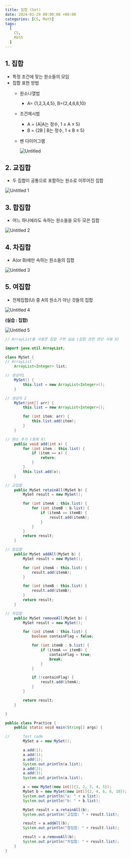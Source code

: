 ```yaml
---
title: 집합 (Set)
date: 2024-01-29 00:00:00 +00:00
categories: [CS, Math]
tags:
  [
    CS,
    Math
  ]
---
```


## 1. 집합

- 특정 조건에 맞는 원소들의 모임
- 집합 표현 방법
    - 원소나열법
        - A= {1,2,3,4,5}, B={2,4,6,8,10}
    - 조건제시법
        - A = {A|A는 정수, 1 ≤ A ≤ 5}
        - B = {2B | B는 정수, 1 ≤ B ≤ 5}
    - 벤 다이어그램
        
        ![Untitled](https://github.com/KimHyungkeun/KimHyungkeun.github.io/assets/12759500/2d16272d-4876-4dca-ae73-9cef344a5f1f)

        
    

## 2. 교집합

- 두 집합이 공통으로 포함하는 원소로 이루어진 집합

![Untitled 1](https://github.com/KimHyungkeun/KimHyungkeun.github.io/assets/12759500/2b4cc917-3524-4966-bd5a-bb04a1bd43f8)


## 3. 합집합

- 어느 하나에라도 속하는 원소들을 모두 모은 집합

![Untitled 2](https://github.com/KimHyungkeun/KimHyungkeun.github.io/assets/12759500/2e9c8c9d-2bde-4ec7-b18c-e640fa22ac3e)


## 4. 차집합

- A(or B)에만 속하는 원소들의 집합

![Untitled 3](https://github.com/KimHyungkeun/KimHyungkeun.github.io/assets/12759500/069d5011-d25a-4c0c-82b4-192b7b04b6c5)


## 5. 여집합

- 전체집합(U) 중 A의 원소가 아닌 것들의 집합

![Untitled 4](https://github.com/KimHyungkeun/KimHyungkeun.github.io/assets/12759500/191dd643-0c72-405d-ac30-3ba51cb6ad00)


**(실습 : 집합)**

![Untitled 5](https://github.com/KimHyungkeun/KimHyungkeun.github.io/assets/12759500/a180f0b2-ba02-4342-98ef-6fc9d812504e)


```java
// ArrayList를 사용한 집합 구현 실습 (집합 관련 연산 사용 X)

import java.util.ArrayList;

class MySet {
// ArrayList
    ArrayList<Integer> list;

// 생성자1
    MySet() {
        this.list = new ArrayList<Integer>();
    }

// 생성자 2
    MySet(int[] arr) {
        this.list = new ArrayList<Integer>();

        for (int item: arr) {
            this.list.add(item);
        }
    }

// 원소 추가 (중복 X)
    public void add(int x) {
        for (int item : this.list) {
            if (item == x) {
                return;
            }
        }
        this.list.add(x);
    }

// 교집합
    public MySet retainAll(MySet b) {
        MySet result = new MySet();

        for (int itemA : this.list) {
            for (int itemB : b.list) {
                if (itemA == itemB) {
                    result.add(itemA);
                }
            }
        }
        return result;
    }

// 합집합
    public MySet addAll(MySet b) {
        MySet result = new MySet();

        for (int itemA : this.list) {
            result.add(itemA);
        }

        for (int itemB : this.list) {
            result.add(itemB);
        }
        return result;
    }

// 차집합
    public MySet removeAll(MySet b) {
        MySet result = new MySet();

        for (int itemA : this.list) {
            boolean containFlag = false;

            for (int itemB : b.list) {
                if (itemA == itemB) {
                    containFlag = true;
                    break;
                }
            }

            if (!containFlag) {
                result.add(itemA);
            }
        }

        return result;
    }

}

public class Practice {
    public static void main(String[] args) {

//      Test code
        MySet a = new MySet();

        a.add(1);
        a.add(1);
        a.add(1);
        System.out.println(a.list);
        a.add(2);
        a.add(3);
        System.out.println(a.list);

        a = new MySet(new int[]{1, 2, 3, 4, 5});
        MySet b = new MySet(new int[]{2, 4, 6, 8, 10});
        System.out.println("a: " + a.list);
        System.out.println("b: " + b.list);

        MySet result = a.retainAll(b);
        System.out.println("교집합: " + result.list);

        result = a.addAll(b);
        System.out.println("합집합: " + result.list);

        result = a.removeAll(b);
        System.out.println("차집합: " + result.list);
    }
}
```

